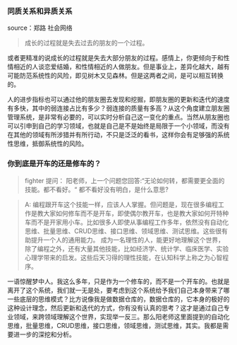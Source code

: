 ### 同质关系和异质关系

source：郑路 社会网络



> 成长的过程就是失去过去的朋友的一个过程。

或者更精准的说成长的过程就是失去大部分朋友的过程。感情上，你更倾向于和性情相近的人谈恋爱结婚，和性情相近的人做朋友。但是事业上，差异化越大，越有可能防范系统性的风险，即见树木又见森林。但是这两者之间，是可以相互转换的。

人的进步指标也可以通过他的朋友圈去发现和挖掘，即朋友圈的更新和迭代的速度有多快，其中的弱连接占比有多少？弱连接的质量有多高？从这个角度建立朋友圈管理系统，是非常有必要的，可以实时分析自己这一变化的重点。当然从朋友圈也可以引申到自己的学习领域，也就是自己是不是始终是局限于一个小领域，而没有在其他的领域有所涉猎并有所行动，不只是泛泛的看书，这样你会有足够强的系统性思维，抵御系统性的风险。



### 你到底是开车的还是修车的？

> fighter 提问： 阳老师，上一个问题您回答:“无论如何转，都需要更全面的技能。都不看好。“  都不看好没有明白，是什么意思?

> A: 编程跟开车这个技能一样，应该人人掌握。但问题是，现在很多编程工作是教大家如何修车而不是开车，即使偶尔教开车，也是教大家如何开特种车而不是开家用小车。比如很多人即使从事编程工作多年，依然没有自动化思维、批量思维、CRUD思维、接口思维、领域思维、测试思维。这些很有助提升一个人的通用能力。  成为一名理性的人，能更好地理解这个世界，除了编程之外，还有大量其他技能，比如经济学、统计学、临床医学、实验心理学带来的启发。这些后天习得的理性技能，在认知科学上称之为心智程序。

一语惊醒梦中人。我这么多年，只是作为一个修车的，而不是一个开车的。也就是离开了这个系统，我们就一无是处，要考虑到这个系统给予我们自己本身带来了哪一些底层的思维模式？比方说像我是做数据仓库的，数据仓库的，它本身的极好的这种设计理念，然后更新和迭代的方式，你有没有认真的思考？这才是通过自己专业领域，来跨领域理解这个世界，实现举一反三。那么阳老师这里面提到的自动化思维，批量思维，CRUD思维，接口思维，领域思维，测试思维，其实。我都是需要进一步的深挖和分析。